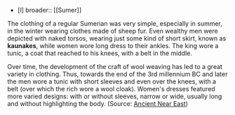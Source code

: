 - [l] broader:: [[Sumer]]

The clothing of a regular Sumerian was very simple, especially in summer, in the winter wearing clothes made of sheep fur. Even wealthy men were depicted with naked torsos, wearing just some kind of short skirt, known as **kaunakes**, while women wore long dress to their ankles. The king wore a tunic, a coat that reached to his knees, with a belt in the middle. 

Over time, the development of the craft of wool weaving has led to a great variety in clothing. Thus, towards the end of the 3rd millennium BC and later the men wore a tunic with short sleeves and even over the knees, with a belt (over which the rich wore a wool cloak). Women's dresses featured more varied designs: with or without sleeves, narrow or wide, usually long and without highlighting the body. (Source: [Ancient Near East](https://en.wikipedia.org/wiki/History_of_clothing_and_textiles#Ancient_Near_East))

